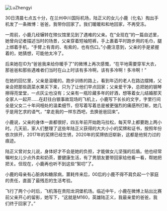 ![LuZhengyi](https://user-images.githubusercontent.com/15976103/120251433-15c3fe00-c2b4-11eb-819e-d8db4c1ff8f9.png)

30日清晨七点五十分，在兰州中川国际机场，陆正义的女儿小鹿（化名）掏出手机发了一条微博：爸爸，我带你回家了。我们暖暖和和地回家，不再受冻。

一周前，小鹿几经辗转在殡仪馆里见到了遇难的父亲。在“全现在”的一篇自述里，她曾向记者描述当时的场景，父亲穿着短袖短裤，手上裹着平时跑步用的毛巾，腿上绑着手机，“手臂上有青的、有紫的，也有伤口。”小鹿注意到，父亲的手是紧握着的，她猜想，可能他太冷了。

后来她在ID为“爸爸我来给你暖手了”的微博上再次感慨，“在平地需要穿军大衣，那爸爸和那些遇难者们当时在山上时该有多冷啊，该有多冷啊！多冷啊！”

在她的回忆里，父亲是温暖的。跑步训练的路上，看到年迈的老人在路边摆摊，父亲会把那些蔬菜水果买下来，只为了让他们早点回家；父亲爱干净，总把她的钢琴擦得亮堂堂，一点灰尘也没有；父亲有一瓶珍藏多年的好酒，想等着女儿结婚那天全家人一起开......在赶往白银事故现场的飞机上，小鹿写下长长的文字，字里行间全是父女二十年间相处的温柔细节，但写着写着总是被更强烈的痛感所打断，她几乎是用乞求的语气，“拿走我的一样东西吧，去换爸爸回来”。

小鹿说，父亲的身体一直都很好，四五年前开始跑马拉松，每天早上都要跑上两小时。几天前，家人们整理了这些年陆正义获得的大大小小的奖牌和证书，按照年份依次排开，2017年的奖牌已经生锈，2020年的奖牌依旧崭新，这都是他努力过的痕迹。

陆正义曾对女儿说，身体好才不会是她的负担，才能做女儿坚强的后盾。他也经常嘱咐女儿少点外卖和奶茶，要健康生活，有了男朋友要带回家给他看一看，帮她把把关。但现在，小鹿再也听不到这些“絮叨”了。

小鹿的母亲有心脏病和糖尿病，噩耗传来后，00后的小鹿不得不肩负起一个家庭的责任，直面了最残忍的生活考验。

飞行了两个小时后，飞机落在贵阳龙洞堡机场。临近中午，小鹿在微博上贴出比赛前父亲开心的留影，她写下，“这就是M160，英雄陆正义，我最亲爱的爸爸，我们终于回家了。”